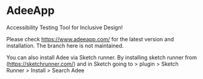 # AdeeApp
Accessibility Testing Tool for Inclusive Design!

Please check https://www.adeeapp.com/ for the latest version and installation. The branch here is not maintained.

You can also install Adee via Sketch runner. By installing sketch runner from (https://sketchrunner.com/) and in Sketch going to > plugin > Sketch Runner > Install > Search Adee
